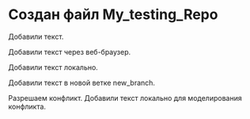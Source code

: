 # Создан файл My_testing_Repo

Добавили текст.

Добавили текст через веб-браузер.

Добавили текст локально.

Добавили текст в новой ветке new_branch.

Разрешаем конфликт.
Добавили текст локально для моделирования конфликта.
